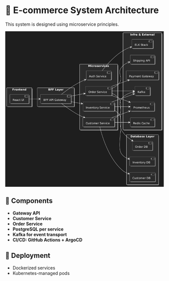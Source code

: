 # 📐 E-commerce System Architecture

This system is designed using microservice principles.

![Ecommerce Architecture](/img/ecom-arch-dark.png)

## 🔧 Components

- **Gateway API**
- **Customer Service**
- **Order Service**
- **PostgreSQL per service**
- **Kafka for event transport**
- **CI/CD: GitHub Actions + ArgoCD**

## 🚀 Deployment

- Dockerized services
- Kubernetes-managed pods
